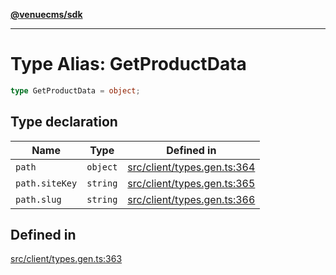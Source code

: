 [**@venuecms/sdk**](../Index.md)

***

# Type Alias: GetProductData

```ts
type GetProductData = object;
```

## Type declaration

| Name | Type | Defined in |
| ------ | ------ | ------ |
| `path` | `object` | [src/client/types.gen.ts:364](https://github.com/venuecms/sdk/blob/5ffcc8d3f9c61b78cab459f936084b3f631fac13/src/client/types.gen.ts#L364) |
| `path.siteKey` | `string` | [src/client/types.gen.ts:365](https://github.com/venuecms/sdk/blob/5ffcc8d3f9c61b78cab459f936084b3f631fac13/src/client/types.gen.ts#L365) |
| `path.slug` | `string` | [src/client/types.gen.ts:366](https://github.com/venuecms/sdk/blob/5ffcc8d3f9c61b78cab459f936084b3f631fac13/src/client/types.gen.ts#L366) |

## Defined in

[src/client/types.gen.ts:363](https://github.com/venuecms/sdk/blob/5ffcc8d3f9c61b78cab459f936084b3f631fac13/src/client/types.gen.ts#L363)
